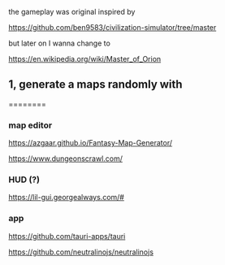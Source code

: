 

the gameplay was original inspired by

https://github.com/ben9583/civilization-simulator/tree/master

but later on I wanna change to 

https://en.wikipedia.org/wiki/Master_of_Orion

1, generate a maps randomly with
   - 

========


### map editor

https://azgaar.github.io/Fantasy-Map-Generator/

https://www.dungeonscrawl.com/


### HUD (?)

https://lil-gui.georgealways.com/#

### app

https://github.com/tauri-apps/tauri

https://github.com/neutralinojs/neutralinojs


